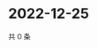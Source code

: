 # 2022-12-25

共 0 条

<!-- BEGIN WEIBO -->
<!-- 最后更新时间 Sun Dec 25 2022 15:11:47 GMT+0800 (China Standard Time) -->

<!-- END WEIBO -->
